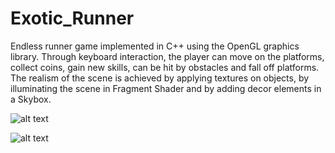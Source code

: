 # Exotic_Runner

Endless runner game implemented in C++ using the OpenGL graphics library. Through keyboard
interaction, the player can move on the platforms, collect coins, gain new skills, can be hit by obstacles
and fall off platforms. The realism of the scene is achieved by applying textures on objects, by
illuminating the scene in Fragment Shader and by adding decor elements in a Skybox.


![alt text](https://github.com/Miruna21/Exotic_Runner/blob/main/exotic_runner1.png?raw=true)

![alt text](https://github.com/Miruna21/Exotic_Runner/blob/main/exotic_runner2.png?raw=true)

